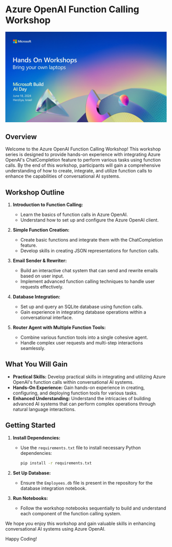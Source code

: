 # Azure OpenAI Function Calling Workshop
![Workshop Banner](assets/pic.jpg)

## Overview

Welcome to the Azure OpenAI Function Calling Workshop! This workshop series is designed to provide hands-on experience with integrating Azure OpenAI's ChatCompletion feature to perform various tasks using function calls. By the end of this workshop, participants will gain a comprehensive understanding of how to create, integrate, and utilize function calls to enhance the capabilities of conversational AI systems.

## Workshop Outline

1. **Introduction to Function Calling:**
   - Learn the basics of function calls in Azure OpenAI.
   - Understand how to set up and configure the Azure OpenAI client.

2. **Simple Function Creation:**
   - Create basic functions and integrate them with the ChatCompletion feature.
   - Develop skills in creating JSON representations for function calls.

3. **Email Sender & Rewriter:**
   - Build an interactive chat system that can send and rewrite emails based on user input.
   - Implement advanced function calling techniques to handle user requests effectively.

4. **Database Integration:**
   - Set up and query an SQLite database using function calls.
   - Gain experience in integrating database operations within a conversational interface.

5. **Router Agent with Multiple Function Tools:**
   - Combine various function tools into a single cohesive agent.
   - Handle complex user requests and multi-step interactions seamlessly.

## What You Will Gain

- **Practical Skills:** Develop practical skills in integrating and utilizing Azure OpenAI's function calls within conversational AI systems.
- **Hands-On Experience:** Gain hands-on experience in creating, configuring, and deploying function tools for various tasks.
- **Enhanced Understanding:** Understand the intricacies of building advanced AI systems that can perform complex operations through natural language interactions.

## Getting Started

1. **Install Dependencies:**
   - Use the `requirements.txt` file to install necessary Python dependencies:
     ```sh
     pip install -r requirements.txt
     ```

2. **Set Up Database:**
   - Ensure the `Employees.db` file is present in the repository for the database integration notebook.

3. **Run Notebooks:**
   - Follow the workshop notebooks sequentially to build and understand each component of the function calling system.

We hope you enjoy this workshop and gain valuable skills in enhancing conversational AI systems using Azure OpenAI.

Happy Coding!

